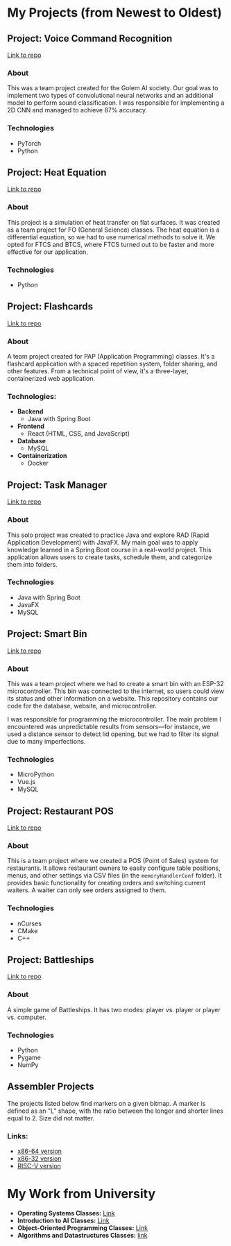 # My Projects (from Newest to Oldest)

## Project: Voice Command Recognition
[Link to repo](https://github.com/MarcinPolewski/Project-voice-command-recognition.git)
### About
This was a team project created for the Golem AI society. Our goal was to implement two types of convolutional neural networks and an additional model to perform sound classification. I was responsible for implementing a 2D CNN and managed to achieve 87% accuracy.

### Technologies
- PyTorch
- Python

## Project: Heat Equation
[Link to repo](https://github.com/MarcinPolewski/Project-heat-equation.git)
### About
This project is a simulation of heat transfer on flat surfaces. It was created as a team project for FO (General Science) classes. The heat equation is a differential equation, so we had to use numerical methods to solve it. We opted for FTCS and BTCS, where FTCS turned out to be faster and more effective for our application.

### Technologies
- Python

## Project: Flashcards
[Link to repo](https://github.com/MarcinPolewski/Project-flashcards.git)
### About
A team project created for PAP (Application Programming) classes. It's a flashcard application with a spaced repetition system, folder sharing, and other features. From a technical point of view, it's a three-layer, containerized web application.

### Technologies:
- **Backend**
  - Java with Spring Boot
- **Frontend**
  - React (HTML, CSS, and JavaScript)
- **Database**
  - MySQL
- **Containerization**
  - Docker

## Project: Task Manager
[Link to repo](https://github.com/MarcinPolewski/Project-task-manager.git)
### About
This solo project was created to practice Java and explore RAD (Rapid Application Development) with JavaFX. My main goal was to apply knowledge learned in a Spring Boot course in a real-world project. This application allows users to create tasks, schedule them, and categorize them into folders.

### Technologies
- Java with Spring Boot
- JavaFX
- MySQL

## Project: Smart Bin
[Link to repo](https://github.com/MarcinPolewski/Project-smart-bin.git)
### About
This was a team project where we had to create a smart bin with an ESP-32 microcontroller. This bin was connected to the internet, so users could view its status and other information on a website. This repository contains our code for the database, website, and microcontroller.

I was responsible for programming the microcontroller. The main problem I encountered was unpredictable results from sensors—for instance, we used a distance sensor to detect lid opening, but we had to filter its signal due to many imperfections.

### Technologies
- MicroPython
- Vue.js
- MySQL

## Project: Restaurant POS
[Link to repo](https://github.com/MarcinPolewski/Project-restaurant-pos.git)
### About
This is a team project where we created a POS (Point of Sales) system for restaurants. It allows restaurant owners to easily configure table positions, menus, and other settings via CSV files (in the `memoryHandlerConf` folder). It provides basic functionality for creating orders and switching current waiters. A waiter can only see orders assigned to them.

### Technologies
- nCurses
- CMake
- C++

## Project: Battleships
[Link to repo](https://github.com/MarcinPolewski/Project-battleships.git)
### About
A simple game of Battleships. It has two modes: player vs. player or player vs. computer.

### Technologies
- Python
- Pygame
- NumPy

## Assembler Projects
The projects listed below find markers on a given bitmap. A marker is defined as an "L" shape, with the ratio between the longer and shorter lines equal to 2. Size did not matter.

### Links:
- [x86-64 version](https://github.com/MarcinPolewski/Projekt-Intel-x86-64-find-marker.git)
- [x86-32 version](https://github.com/MarcinPolewski/Project-Find-Marker-nasm-x86-assembly.git)
- [RISC-V version](https://github.com/MarcinPolewski/Project-RISC-V-Find-Marker.git)

# My Work from University
- **Operating Systems Classes:** [Link](https://github.com/MarcinPolewski/SOI-operating-systems.git)
- **Introduction to AI Classes:** [Link](https://github.com/MarcinPolewski/WSI-Introduction-to-artificial-inteligence.git)
- **Object-Oriented Programming Classes:** [Link](https://github.com/MarcinPolewski/PROI.git)
- **Algorithms and Datastructures Classes:** [link](https://github.com/MarcinPolewski/AISDI.git)
